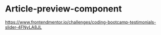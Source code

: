 # Article-preview-component
https://www.frontendmentor.io/challenges/coding-bootcamp-testimonials-slider-4FNyLA8JL

